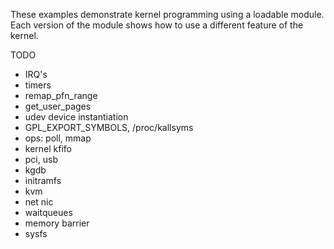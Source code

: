 These examples demonstrate kernel programming using a loadable module.
Each version of the module shows how to use a different feature of the kernel.

TODO

* IRQ's
* timers
* remap_pfn_range
* get_user_pages
* udev device instantiation
* GPL_EXPORT_SYMBOLS, /proc/kallsyms
* ops: poll, mmap
* kernel kfifo
* pci, usb
* kgdb
* initramfs
* kvm
* net nic
* waitqueues
* memory barrier
* sysfs
